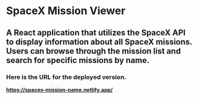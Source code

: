 # SpaceX Mission Viewer

## A React application that utilizes the SpaceX API to display information about all SpaceX missions. Users can browse through the mission list and search for specific missions by name.

### Here is the URL for the deployed version.
__https://spacex-mission-name.netlify.app/__
